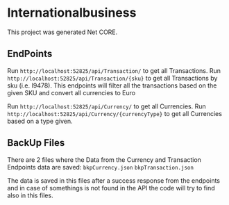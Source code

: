 # Internationalbusiness

This project was generated Net CORE.

## EndPoints

Run `http://localhost:52825/api/Transaction/` to get all Transactions.
Run `http://localhost:52825/api/Transaction/{sku}` to get all Transactions by sku (i.e. I9478). This endpoints will filter all the transactions based on the given SKU and convert all currencies to Euro

Run `http://localhost:52825/api/Currency/` to get all Currencies.
Run `http://localhost:52825/api/Currency/{currencyType}` to get all Currencies based on a type given.

## BackUp Files

There are 2 files where the Data from the Currency and Transaction Endpoints data are saved:
`bkpCurrency.json`
`bkpTransaction.json`

The data is saved in this files after a success response from the endpoints and in case of somethings is not found in the API the code will try to find also in this files.

